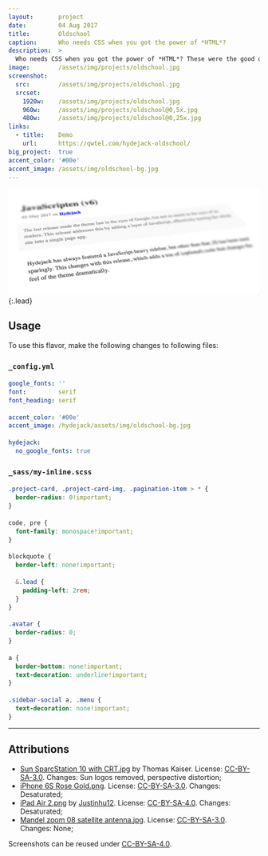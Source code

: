 ```yaml
---
layout:       project
date:         04 Aug 2017
title:        Oldschool
caption:      Who needs CSS when you got the power of *HTML*?
description:  >
  Who needs CSS when you got the power of *HTML*? These were the good ol' days when website were just documents.
image:        /assets/img/projects/oldschool.jpg
screenshot:
  src:        /assets/img/projects/oldschool.jpg
  srcset:
    1920w:    /assets/img/projects/oldschool.jpg
    960w:     /assets/img/projects/oldschool@0,5x.jpg
    480w:     /assets/img/projects/oldschool@0,25x.jpg
links:
  - title:    Demo
    url:      https://qwtel.com/hydejack-oldschool/
big_project:  true
accent_color: '#00e'
accent_image: /assets/img/oldschool-bg.jpg
---
```


![Typeface](../assets/img/oldschool-1.jpg){:.lead}

## Usage
To use this flavor, make the following changes to following files:

### `_config.yml`

~~~yml
google_fonts: ''
font:         serif
font_heading: serif

accent_color: '#00e'
accent_image: /hydejack/assets/img/oldschool-bg.jpg

hydejack:
  no_google_fonts: true
~~~

### `_sass/my-inline.scss`

~~~css
.project-card, .project-card-img, .pagination-item > * {
  border-radius: 0!important;
}

code, pre {
  font-family: monospace!important;
}

blockquote {
  border-left: none!important;

  &.lead {
    padding-left: 2rem;
  }
}

.avatar {
  border-radius: 0;
}

a {
  border-bottom: none!important;
  text-decoration: underline!important;
}

.sidebar-social a, .menu {
  text-decoration: none!important;
}
~~~

***

## Attributions
* [Sun SparcStation 10 with CRT.jpg](https://commons.wikimedia.org/wiki/File:Sun_SparcStation_10_with_CRT.jpg)
  by Thomas Kaiser.
  License: [CC-BY-SA-3.0]. Changes: Sun logos removed, perspective distortion;
* [iPhone 6S Rose Gold.png](https://commons.wikimedia.org/wiki/File:IPhone_6S_Rose_Gold.png).
  License: [CC-BY-SA-3.0]. Changes: Desaturated;
* [iPad Air 2.png](https://commons.wikimedia.org/wiki/File:IPad_Air_2.png)
  by [Justinhu12](https://commons.wikimedia.org/wiki/User:Justinhu12).
  License: [CC-BY-SA-4.0]. Changes: Desaturated;
* [Mandel zoom 08 satellite antenna.jpg](https://commons.wikimedia.org/wiki/File:Mandel_zoom_08_satellite_antenna.jpg).
  License: [CC-BY-SA-3.0]. Changes: None;

Screenshots can be reused under [CC-BY-SA-4.0].

[CC-BY-SA-4.0]: https://creativecommons.org/licenses/by-sa/4.0/
[CC-BY-SA-3.0]: https://creativecommons.org/licenses/by-sa/3.0/
